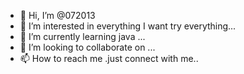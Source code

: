 - 👋 Hi, I’m @072013
- 👀 I’m interested in everything I want try everything...
- 🌱 I’m currently learning  java ...
- 💞️ I’m looking to collaborate on ...
- 📫 How to reach me .just connect with me..

<!---
072013/072013 is a ✨ special ✨ repository because its `README.md` (this file) appears on your GitHub profile.
You can click the Preview link to take a look at your changes.
--->

